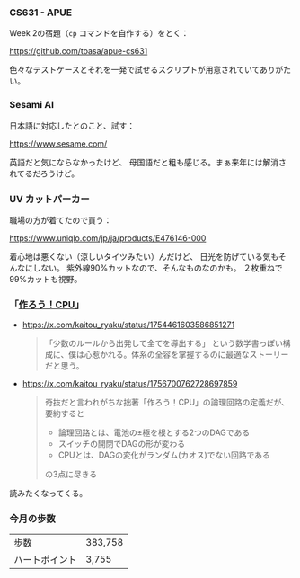 ### CS631 - APUE

Week 2の宿題（`cp` コマンドを自作する）をとく：

https://github.com/toasa/apue-cs631

色々なテストケースとそれを一発で試せるスクリプトが用意されていてありがたい。

### Sesami AI

日本語に対応したとのこと、試す：

https://www.sesame.com/

英語だと気にならなかったけど、
母国語だと粗も感じる。まぁ来年には解消されてるだろうけど。

### UV カットパーカー

職場の方が着てたので買う：

https://www.uniqlo.com/jp/ja/products/E476146-000

着心地は悪くない（涼しいタイツみたい）んだけど、
日光を防げている気もそんなにしない。
紫外線90%カットなので、そんなものなのかも。
２枚重ねで99%カットも視野。

### 「[作ろう！CPU](https://amane-uehara.github.io/cpubook/)」

* https://x.com/kaitou_ryaku/status/1754461603586851271

  > 「少数のルールから出発して全てを導出する」 という数学書っぽい構成に、僕は心惹かれる。体系の全容を掌握するのに最適なストーリーだと思う。

* https://x.com/kaitou_ryaku/status/1756700762728697859

  > 奇抜だと言われがちな拙著「作ろう！CPU」の論理回路の定義だが、要約すると
  > 
  > * 論理回路とは、電池の±極を根とする2つのDAGである
  > * スイッチの開閉でDAGの形が変わる
  > * CPUとは、DAGの変化がランダム(カオス)でない回路である
  > 
  > の3点に尽きる

読みたくなってくる。

### 今月の歩数

|||
|---|---|
|歩数|383,758|
|ハートポイント|3,755|
